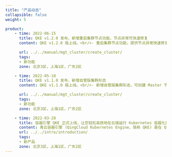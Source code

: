 ```yaml
---
title: "产品动态"
collapsible: false
weight: 5

product:
    - time: 2022-06-15
      title: QKE v1.2.0 发布，新增重启集群节点功能，节点异常可快速修复
      content: QKE v1.2.0 版上线。<br/>- 重启集群节点功能，提供节点异常快速修复办法。<br/>- qingcloud-csi 部署调整，修复多可用区部署时磁盘挂载问题。<br/>- 修复了一些 bug，如集群 PVC 用量更正等。<br/>

      url: ../../manual/mgt_cluster/create_cluster/
      tags:
      - 新功能
      zone: 北京3区，上海1区，广东2区

    - time: 2022-05-10
      title: QKE v1.1.0 发布，新增自管版集群形态
      content: QKE v1.1.0 版上线。<br/>- 新增自管版集群形态，可创建 Master 节点自行管理的自管版 QKE 集群。<br/>- 新增集群内节点级别的监控功能，可对 Worker 节点 CPU、内存等进行监控，掌握计算资源实时负载。<br/>- 支持对接独立部署的 ELK 集群存储集群日志，保障高可用服务。<br/>- 修复了一些 bug，提升集群稳定性。

      url: ../../manual/mgt_cluster/create_cluster/
      tags:
      - 新功能
      zone: 北京3区，上海1区，广东2区

    - time: 2022-03-28
      title: 容器引擎 QKE 正式上线，让您轻松高效地在云端运行 Kubernetes 容器化应用
      content: 青云容器引擎 (QingCloud Kubernetes Engine，简称 QKE) 是在 QingCloud 云平台上构建的企业级分布式多租户的 Kubernetes 容器服务管理平台，集成了云平台的云服务器、存储、网络等资源，可一键部署高可用、高性能的 Kubernetes 集群，支持CI/CD、多集群管理、微服务治理、应用管理、服务与网络管理等业务场景，让您轻松高效地在云端运行 Kubernetes 容器化应用。<br/>本次发布支持创建及管理托管版集群，后续将支持自管版集群，敬请期待。
      url: ../../intro/introduction/
      tags:
      - 新产品
      zone: 北京3区，上海1区，广东2区
---
```

